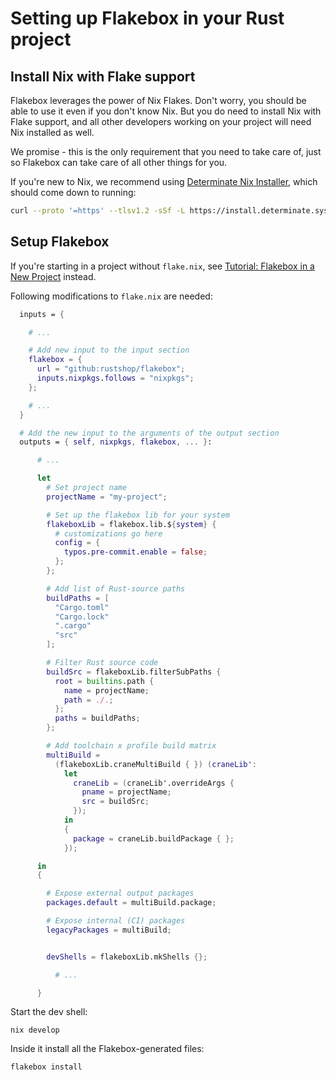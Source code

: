 # Setting up Flakebox in your Rust project

## Install Nix with Flake support

Flakebox leverages the power of Nix Flakes. Don't worry, you should
be able to use it even if you don't know Nix. But you do need to install Nix with Flake
support, and all other developers working on your project will need
Nix installed as well.

We promise - this is the only requirement that you need to
take care of, just so Flakebox can take care of all other things
for you.

If you're new to Nix, we recommend using [Determinate Nix Installer](https://zero-to-nix.com/start/install),
which should come down to running:

```sh
curl --proto '=https' --tlsv1.2 -sSf -L https://install.determinate.systems/nix | sh -s -- install
```

## Setup Flakebox

If you're starting in a project without `flake.nix`, see [Tutorial: Flakebox in a New Project](./building-new-project.md)
instead.

Following modifications to `flake.nix` are needed:

```nix
  inputs = {

    # ...

    # Add new input to the input section
    flakebox = {
      url = "github:rustshop/flakebox";
      inputs.nixpkgs.follows = "nixpkgs";
    };

    # ...
  }

  # Add the new input to the arguments of the output section
  outputs = { self, nixpkgs, flakebox, ... }:

      # ...

      let
        # Set project name
        projectName = "my-project";

        # Set up the flakebox lib for your system
        flakeboxLib = flakebox.lib.${system} {
          # customizations go here
          config = {
            typos.pre-commit.enable = false;
          };
        };

        # Add list of Rust-source paths
        buildPaths = [
          "Cargo.toml"
          "Cargo.lock"
          ".cargo"
          "src"
        ];

        # Filter Rust source code
        buildSrc = flakeboxLib.filterSubPaths {
          root = builtins.path {
            name = projectName;
            path = ./.;
          };
          paths = buildPaths;
        };

        # Add toolchain x profile build matrix
        multiBuild =
          (flakeboxLib.craneMultiBuild { }) (craneLib':
            let
              craneLib = (craneLib'.overrideArgs {
                pname = projectName;
                src = buildSrc;
              });
            in
            {
              package = craneLib.buildPackage { };
            });

      in
      {

        # Expose external output packages
        packages.default = multiBuild.package;

        # Expose internal (CI) packages
        legacyPackages = multiBuild;


        devShells = flakeboxLib.mkShells {};

          # ... 

      }
```

Start the dev shell:

```
nix develop
```

Inside it install all the Flakebox-generated files:

```
flakebox install
```

